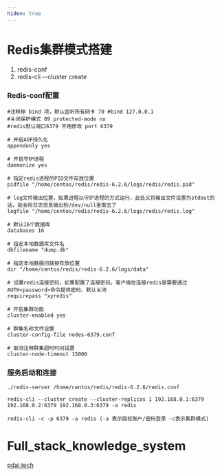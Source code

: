 ```yaml
---
hiden: true
---
```

# Redis集群模式搭建

1. redis-conf
2. redis-cli --cluster create


### Redis-conf配置

```
#注释掉 bind 项，默认监听所有网卡 70 #bind 127.0.0.1
#关闭保护模式 89 protected-mode no
#redis默认端口6379 不用修改 port 6379

# 开启AOF持久化
appendonly yes

# 开启守护进程
daemonize yes

# 指定redis进程的PID文件存放位置
pidfile "/home/centos/redis/redis-6.2.6/logs/redis/redis.pid"

# log文件输出位置，如果进程以守护进程的方式运行，此处又将输出文件设置为stdout的话，就会将日志信息输出到/dev/null里面去了
logfile "/home/centos/redis/redis-6.2.6/logs/redis/redis.log"

# 默认16个数据库
databases 16

# 指定本地数据库文件名
dbfilename "dump.db"

# 指定本地数据问就按存放位置
dir "/home/centos/redis/redis-6.2.6/logs/data"

# 设置redis连接密码，如果配置了连接密码，客户端在连接redis是需要通过AUTH<password>命令提供密码，默认关闭
requirepass "xyredis"

# 开启集群功能
cluster-enabled yes

# 群集名称文件设置
cluster-config-file nodes-6379.conf

# 取消注释群集超时时间设置
cluster-node-timeout 15000
```

### 服务启动和连接

```
./redis-server /home/centos/redis/redis-6.2.6/redis.conf
```
```
redis-cli --cluster create --cluster-replicas 1 192.168.0.1:6379 192.168.0.2:6379 192.168.0.3:6379 -a redis
```
```
redis-cli -c -p 6379 -a redis (-a 表示授权账户/密码登录 -c表示集群模式)
```
# Full_stack_knowledge_system

[pdai.tech](https://pdai.tech/)
